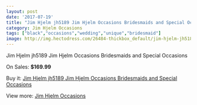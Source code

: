 ```yaml
---
layout: post
date: '2017-07-19'
title: "Jim Hjelm jh5189 Jim Hjelm Occasions Bridesmaids and Special Occasions"
category: Jim Hjelm Occasions
tags: ["black","occasions","wedding","unique","bridesmaid"]
image: http://img.hectodress.com/26484-thickbox_default/jim-hjelm-jh5189-jim-hjelm-occasions-bridesmaids-and-special-occasions.jpg
---
```

Jim Hjelm jh5189 Jim Hjelm Occasions Bridesmaids and Special Occasions

On Sales: **$169.99**
<a href="https://www.hectodress.com/jim-hjelm-occasions/12284-jim-hjelm-jh5189-jim-hjelm-occasions-bridesmaids-and-special-occasions.html"><amp-img layout="responsive" width="600" height="600" src="//img.hectodress.com/26484-thickbox_default/jim-hjelm-jh5189-jim-hjelm-occasions-bridesmaids-and-special-occasions.jpg" alt="Jim Hjelm jh5189 Jim Hjelm Occasions Bridesmaids and Special Occasions 0" /></a>
<a href="https://www.hectodress.com/jim-hjelm-occasions/12284-jim-hjelm-jh5189-jim-hjelm-occasions-bridesmaids-and-special-occasions.html"><amp-img layout="responsive" width="600" height="600" src="//img.hectodress.com/26486-thickbox_default/jim-hjelm-jh5189-jim-hjelm-occasions-bridesmaids-and-special-occasions.jpg" alt="Jim Hjelm jh5189 Jim Hjelm Occasions Bridesmaids and Special Occasions 1" /></a>
<a href="https://www.hectodress.com/jim-hjelm-occasions/12284-jim-hjelm-jh5189-jim-hjelm-occasions-bridesmaids-and-special-occasions.html"><amp-img layout="responsive" width="600" height="600" src="//img.hectodress.com/26485-thickbox_default/jim-hjelm-jh5189-jim-hjelm-occasions-bridesmaids-and-special-occasions.jpg" alt="Jim Hjelm jh5189 Jim Hjelm Occasions Bridesmaids and Special Occasions 2" /></a>

Buy it: [Jim Hjelm jh5189 Jim Hjelm Occasions Bridesmaids and Special Occasions](https://www.hectodress.com/jim-hjelm-occasions/12284-jim-hjelm-jh5189-jim-hjelm-occasions-bridesmaids-and-special-occasions.html "Jim Hjelm jh5189 Jim Hjelm Occasions Bridesmaids and Special Occasions")

View more: [Jim Hjelm Occasions](https://www.hectodress.com/190-jim-hjelm-occasions "Jim Hjelm Occasions")